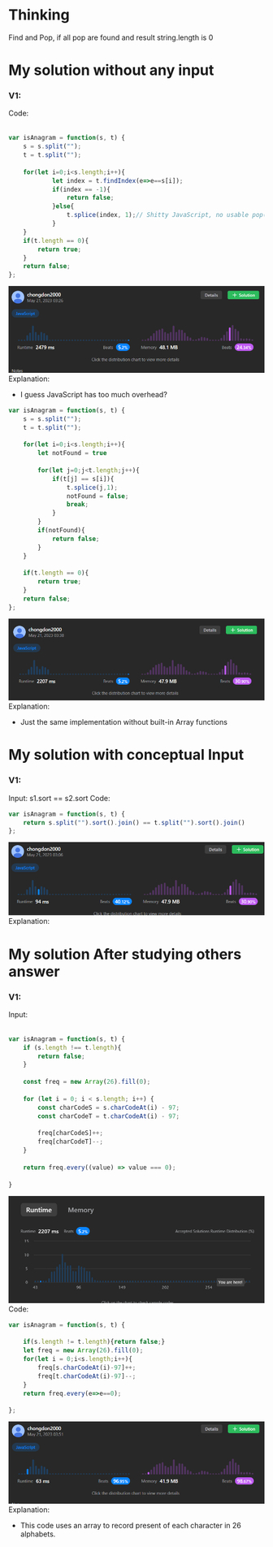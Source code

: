 
# Thinking

Find and Pop, if all pop are found and result string.length is 0


# My solution without any input

### V1:
Code:
```js

var isAnagram = function(s, t) {
    s = s.split("");
    t = t.split("");

    for(let i=0;i<s.length;i++){
            let index = t.findIndex(e=>e==s[i]);
            if(index == -1){
                return false;
            }else{
                t.splice(index, 1);// Shitty JavaScript, no usable pop(int/element)
            }
    }
    if(t.length == 0){
        return true;
    }
    return false;
};
```
![](../../z.Images/Pasted%20image%2020230521032711.png)
Explanation:
- I guess JavaScript has too much overhead?
```js
var isAnagram = function(s, t) {
    s = s.split("");
    t = t.split("");

    for(let i=0;i<s.length;i++){
        let notFound = true

        for(let j=0;j<t.length;j++){
            if(t[j] == s[i]){
                t.splice(j,1);
                notFound = false;
                break;
            }
        }
        if(notFound){
            return false;
        }
    }

    if(t.length == 0){
        return true;
    }
    return false;
};
```
![](../../z.Images/Pasted%20image%2020230521033947.png)
Explanation:
- Just the same implementation without built-in Array functions

# My solution with conceptual Input

### V1: 
Input:
s1.sort == s2.sort
Code:
```js
var isAnagram = function(s, t) {
    return s.split("").sort().join() == t.split("").sort().join()
};
```
![](../../z.Images/Pasted%20image%2020230521034009.png)Explanation:

# My solution After studying others answer

### V1: 
Input:
```js

var isAnagram = function(s, t) {
    if (s.length !== t.length){
        return false;
    }

    const freq = new Array(26).fill(0);

    for (let i = 0; i < s.length; i++) {
        const charCodeS = s.charCodeAt(i) - 97;
        const charCodeT = t.charCodeAt(i) - 97;

        freq[charCodeS]++;
        freq[charCodeT]--;
    }

    return freq.every((value) => value === 0);

}
```
![](../../z.Images/Pasted%20image%2020230521034318.png)
Code:
```js
var isAnagram = function(s, t) {

    if(s.length != t.length){return false;}
    let freq = new Array(26).fill(0);
    for(let i = 0;i<s.length;i++){
        freq[s.charCodeAt(i)-97]++;
        freq[t.charCodeAt(i)-97]--;
    }
    return freq.every(e=>e==0);

};
```
![](../../z.Images/Pasted%20image%2020230521035127.png)
Explanation:
- This code uses an array to record present of each character in 26 alphabets.